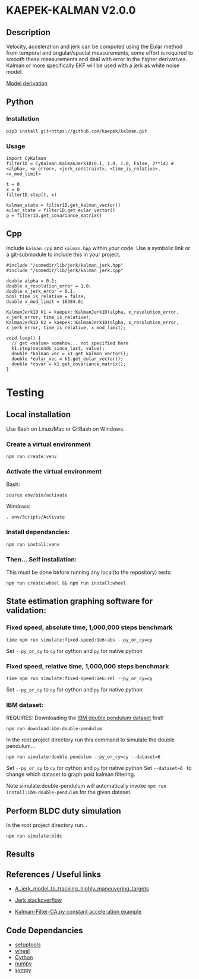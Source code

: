 # KAEPEK-KALMAN V2.0.0

## Description

Velocity, acceleration and jerk can be computed using the Eular method from temporal and angular/spacial measurements, some effort is required to smooth these measurements and deal with error in the higher derivatives. Kalman or more specifically EKF will be used with a jerk as white noise model.

[Model derivation](model/TrackingKalman.pdf)

## Python

### Installation

```
pip3 install git+https://github.com/kaepek/kalman.git
```

### Usage

```
import CyKalman
filter1D = CyKalman.KalmanJerk1D(0.1, 1.0. 1.0, False, 2**14) # <alpha>, <x_error>, <jerk_constraint>, <time_is_relative>, <x_mod_limit>

t = 0
x = 0
filter1D.step(t, x)

kalman_state = filter1D.get_kalman_vector()
eular_state = filter1D.get_eular_vector()
p = filter1D.get_covariance_matrix()
```

## Cpp

Include `kalman.cpp` and `kalman.hpp` within your code. Use a symbolic link or a git-submodule to include this in your project.

```
#include "/somedir/lib/jerk/kalman_jerk.hpp"
#include "/somedir/lib/jerk/kalman_jerk.cpp"

double alpha = 0.1;
double x_resolution_error = 1.0;
double x_jerk_error = 0.1;
bool time_is_relative = false;
double x_mod_limit = 16384.0;

KalmanJerk1D k1 = kaepek::KalmanJerk1D(alpha, x_resolution_error, x_jerk_error, time_is_relative);
KalmanJerk1D k2 = kaepek::KalmanJerk1D(alpha, x_resolution_error, x_jerk_error, time_is_relative, x_mod_limit);

void loop() {
  // get <value> somehow... not specified here
  k1.step(seconds_since_last, value);
  double *kalman_vec = k1.get_kalman_vector();
  double *eular_vec = k1.get_eular_vector();
  double *covar = k1.get_covariance_matrix();
}
```

# Testing

## Local installation

Use Bash on Linux/Mac or GitBash on Windows.

### Create a virtual environment

```
npm run create:venv
```

### Activate the virtual environment

Bash: 
```
source env/bin/activate
```

Windows: 
```
. env/Scripts/Activate
```

### Install dependancies:

```
npm run install:venv
```

### Then... Self installation:

This must be done before running any local(to the repository) tests:
```
npm run create:wheel && npm run install:wheel
```

## State estimation graphing software for validation:

### Fixed speed, absolute time, 1,000,000 steps benchmark

```
time npm run simulate:fixed-speed:1e6:abs --py_or_cy=cy
```
Set ```--py_or_cy``` to ```cy``` for cython and ```py``` for native python

### Fixed speed, relative time, 1,000,000 steps benchmark

```
time npm run simulate:fixed-speed:1e6:rel --py_or_cy=cy
```
Set ```--py_or_cy``` to ```cy``` for cython and ```py``` for native python

### IBM dataset:

REQUIRES: Downloading the [IBM double pendulum dataset](./datasets/README.md) first!
```
npm run download:ibm-double-pendulum
```

In the root project directory run this command to simulate the double pendulum...
```
npm run simulate:double-pendulum --py_or_cy=cy --dataset=6
```

Set ```--py_or_cy``` to ```cy``` for cython and ```py``` for native python
Set ```--dataset=6 ``` to change which dataset to graph post kalman filtering.

Note simulate:double-pendulum will automatically invoke ```npm run install:ibm-double-pendulum``` for the given dataset.

## Perform BLDC duty simulation
In the root project directory run...
```
npm run simulate:bldc
```

## Results


## References / Useful links

- [A_jerk_model_to_tracking_highly_maneuvering_targets](https://www.researchgate.net/publication/3002819_A_jerk_model_to_tracking_highly_maneuvering_targets)
- [Jerk stackoverflow](https://dsp.stackexchange.com/questions/24847/wrong-estimation-of-derivatives-with-an-extended-kalman-filter)

- [Kalman-Filter-CA.py constant acceleration example](https://github.com/balzer82/Kalman/blob/master/Kalman-Filter-CA.py)

## Code Dependancies

- [setuptools](https://github.com/pypa/setuptools/blob/main/LICENSE)
- [wheel](https://github.com/pypa/wheel/blob/main/LICENSE.txt)
- [Cython](https://github.com/cython/cython/blob/master/LICENSE.txt)
- [numpy](https://numpy.org/doc/stable/license.html)
- [sympy](https://github.com/sympy/sympy/blob/master/LICENSE)